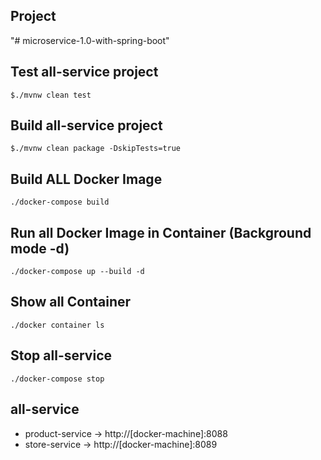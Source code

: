 ## Project
"# microservice-1.0-with-spring-boot"

## Test all-service project
```
$./mvnw clean test
```

## Build all-service project
```
$./mvnw clean package -DskipTests=true
```

## Build ALL Docker Image
```
./docker-compose build
```

## Run all Docker Image in Container (Background mode -d)
```
./docker-compose up --build -d
```

## Show all Container
```
./docker container ls
```

## Stop all-service
```
./docker-compose stop
```

## all-service
* product-service -> http://[docker-machine]:8088
* store-service -> http://[docker-machine]:8089

